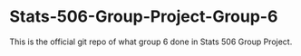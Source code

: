# Stats-506-Group-Project-Group-6
This is the official git repo of what group 6 done in Stats 506 Group Project.
